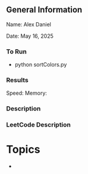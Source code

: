 ## General Information
Name: Alex Daniel

Date: May 16, 2025

### To Run
- python sortColors.py

### Results
Speed: 
Memory: 

### Description

### LeetCode Description


# Topics
- 